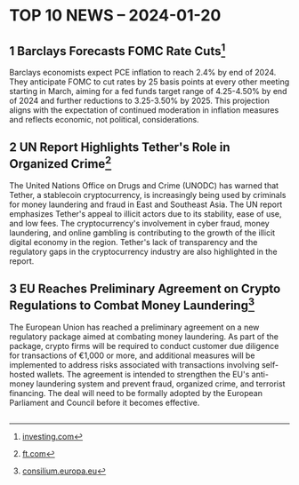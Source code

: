 # TOP 10 NEWS – 2024-01-20

## 1 Barclays Forecasts FOMC Rate Cuts[^1]

Barclays economists expect PCE inflation to reach 2.4% by end of 2024. They anticipate FOMC to cut rates by 25 basis points at every other meeting starting in March, aiming for a fed funds target range of 4.25-4.50% by end of 2024 and further reductions to 3.25-3.50% by 2025. This projection aligns with the expectation of continued moderation in inflation measures and reflects economic, not political, considerations.

## 2 UN Report Highlights Tether's Role in Organized Crime[^2]

The United Nations Office on Drugs and Crime (UNODC) has warned that Tether, a stablecoin cryptocurrency, is increasingly being used by criminals for money laundering and fraud in East and Southeast Asia. The UN report emphasizes Tether's appeal to illicit actors due to its stability, ease of use, and low fees. The cryptocurrency's involvement in cyber fraud, money laundering, and online gambling is contributing to the growth of the illicit digital economy in the region. Tether's lack of transparency and the regulatory gaps in the cryptocurrency industry are also highlighted in the report.  

## 3 EU Reaches Preliminary Agreement on Crypto Regulations to Combat Money Laundering[^3]

The European Union has reached a preliminary agreement on a new regulatory package aimed at combating money laundering. As part of the package, crypto firms will be required to conduct customer due diligence for transactions of €1,000 or more, and additional measures will be implemented to address risks associated with transactions involving self-hosted wallets. The agreement is intended to strengthen the EU's anti-money laundering system and prevent fraud, organized crime, and terrorist financing. The deal will need to be formally adopted by the European Parliament and Council before it becomes effective.  

## 

[^1]: [investing.com](https://www.investing.com/news/stock-market-news/barclays-makes-a-change-in-its-fed-call-now-sees-cuts-starting-in-march-3273792)

[^2]: [ft.com](https://www.ft.com/content/78c6ea20-5e9d-40ba-867f-1e0431ebb710)

[^3]: [consilium.europa.eu](https://www.consilium.europa.eu/en/press/press-releases/2024/01/18/anti-money-laundering-council-and-parliament-strike-deal-on-stricter-rules/)





